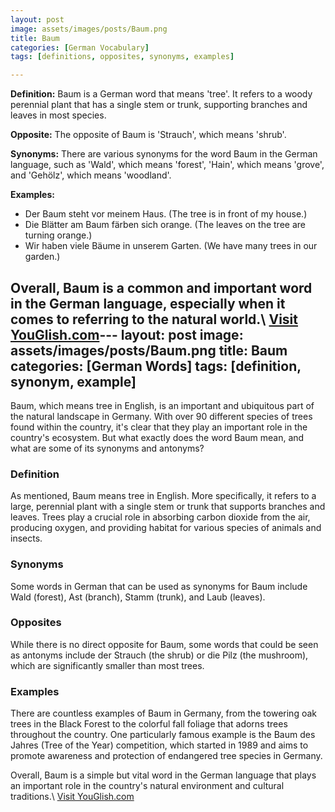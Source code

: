 ```yaml
---
layout: post
image: assets/images/posts/Baum.png
title: Baum
categories: [German Vocabulary]
tags: [definitions, opposites, synonyms, examples]

---
```


**Definition:** Baum is a German word that means 'tree'. It refers to a woody perennial plant that has a single stem or trunk, supporting branches and leaves in most species.

**Opposite:** The opposite of Baum is 'Strauch', which means 'shrub'.

**Synonyms:** There are various synonyms for the word Baum in the German language, such as 'Wald', which means 'forest', 'Hain', which means 'grove', and 'Gehölz', which means 'woodland'.

**Examples:**
- Der Baum steht vor meinem Haus. (The tree is in front of my house.)
- Die Blätter am Baum färben sich orange. (The leaves on the tree are turning orange.)
- Wir haben viele Bäume in unserem Garten. (We have many trees in our garden.)

Overall, Baum is a common and important word in the German language, especially when it comes to referring to the natural world.\ <a id="yg-widget-0" class="youglish-widget" data-query="Baum" data-lang="german" data-components="8412" data-auto-start="0" data-bkg-color="theme_light" data-title="How%20to%20pronounce%20Baum%20in%20German"  rel="nofollow" href="https://youglish.com">Visit YouGlish.com</a><script async src="https://youglish.com/public/emb/widget.js" charset="utf-8"></script>---
layout: post
image: assets/images/posts/Baum.png
title: Baum
categories: [German Words]
tags: [definition, synonym, example]
---

Baum, which means tree in English, is an important and ubiquitous part of the natural landscape in Germany. With over 90 different species of trees found within the country, it's clear that they play an important role in the country's ecosystem. But what exactly does the word Baum mean, and what are some of its synonyms and antonyms?

### Definition

As mentioned, Baum means tree in English. More specifically, it refers to a large, perennial plant with a single stem or trunk that supports branches and leaves. Trees play a crucial role in absorbing carbon dioxide from the air, producing oxygen, and providing habitat for various species of animals and insects.

### Synonyms

Some words in German that can be used as synonyms for Baum include Wald (forest), Ast (branch), Stamm (trunk), and Laub (leaves).

### Opposites

While there is no direct opposite for Baum, some words that could be seen as antonyms include der Strauch (the shrub) or die Pilz (the mushroom), which are significantly smaller than most trees.

### Examples

There are countless examples of Baum in Germany, from the towering oak trees in the Black Forest to the colorful fall foliage that adorns trees throughout the country. One particularly famous example is the Baum des Jahres (Tree of the Year) competition, which started in 1989 and aims to promote awareness and protection of endangered tree species in Germany.

Overall, Baum is a simple but vital word in the German language that plays an important role in the country's natural environment and cultural traditions.\ <a id="yg-widget-0" class="youglish-widget" data-query="Baum" data-lang="german" data-components="8412" data-auto-start="0" data-bkg-color="theme_light" data-title="How%20to%20pronounce%20Baum%20in%20German"  rel="nofollow" href="https://youglish.com">Visit YouGlish.com</a><script async src="https://youglish.com/public/emb/widget.js" charset="utf-8"></script>